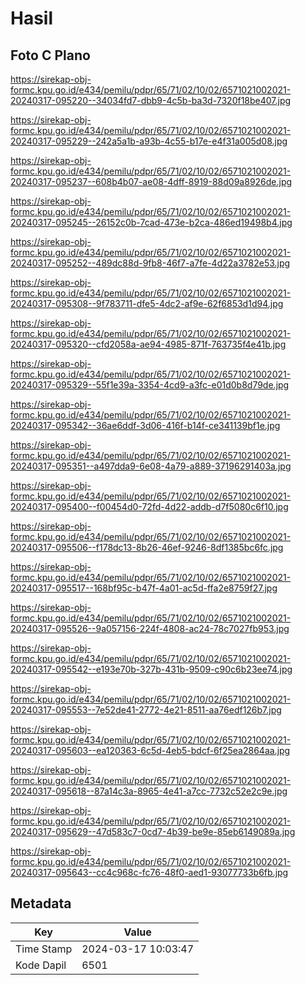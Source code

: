 # Hasil

## Foto C Plano

https://sirekap-obj-formc.kpu.go.id/e434/pemilu/pdpr/65/71/02/10/02/6571021002021-20240317-095220--34034fd7-dbb9-4c5b-ba3d-7320f18be407.jpg

https://sirekap-obj-formc.kpu.go.id/e434/pemilu/pdpr/65/71/02/10/02/6571021002021-20240317-095229--242a5a1b-a93b-4c55-b17e-e4f31a005d08.jpg

https://sirekap-obj-formc.kpu.go.id/e434/pemilu/pdpr/65/71/02/10/02/6571021002021-20240317-095237--608b4b07-ae08-4dff-8919-88d09a8926de.jpg

https://sirekap-obj-formc.kpu.go.id/e434/pemilu/pdpr/65/71/02/10/02/6571021002021-20240317-095245--26152c0b-7cad-473e-b2ca-486ed19498b4.jpg

https://sirekap-obj-formc.kpu.go.id/e434/pemilu/pdpr/65/71/02/10/02/6571021002021-20240317-095252--489dc88d-9fb8-46f7-a7fe-4d22a3782e53.jpg

https://sirekap-obj-formc.kpu.go.id/e434/pemilu/pdpr/65/71/02/10/02/6571021002021-20240317-095308--9f783711-dfe5-4dc2-af9e-62f6853d1d94.jpg

https://sirekap-obj-formc.kpu.go.id/e434/pemilu/pdpr/65/71/02/10/02/6571021002021-20240317-095320--cfd2058a-ae94-4985-871f-763735f4e41b.jpg

https://sirekap-obj-formc.kpu.go.id/e434/pemilu/pdpr/65/71/02/10/02/6571021002021-20240317-095329--55f1e39a-3354-4cd9-a3fc-e01d0b8d79de.jpg

https://sirekap-obj-formc.kpu.go.id/e434/pemilu/pdpr/65/71/02/10/02/6571021002021-20240317-095342--36ae6ddf-3d06-416f-b14f-ce341139bf1e.jpg

https://sirekap-obj-formc.kpu.go.id/e434/pemilu/pdpr/65/71/02/10/02/6571021002021-20240317-095351--a497dda9-6e08-4a79-a889-37196291403a.jpg

https://sirekap-obj-formc.kpu.go.id/e434/pemilu/pdpr/65/71/02/10/02/6571021002021-20240317-095400--f00454d0-72fd-4d22-addb-d7f5080c6f10.jpg

https://sirekap-obj-formc.kpu.go.id/e434/pemilu/pdpr/65/71/02/10/02/6571021002021-20240317-095506--f178dc13-8b26-46ef-9246-8df1385bc6fc.jpg

https://sirekap-obj-formc.kpu.go.id/e434/pemilu/pdpr/65/71/02/10/02/6571021002021-20240317-095517--168bf95c-b47f-4a01-ac5d-ffa2e8759f27.jpg

https://sirekap-obj-formc.kpu.go.id/e434/pemilu/pdpr/65/71/02/10/02/6571021002021-20240317-095526--9a057156-224f-4808-ac24-78c7027fb953.jpg

https://sirekap-obj-formc.kpu.go.id/e434/pemilu/pdpr/65/71/02/10/02/6571021002021-20240317-095542--e193e70b-327b-431b-9509-c90c6b23ee74.jpg

https://sirekap-obj-formc.kpu.go.id/e434/pemilu/pdpr/65/71/02/10/02/6571021002021-20240317-095553--7e52de41-2772-4e21-8511-aa76edf126b7.jpg

https://sirekap-obj-formc.kpu.go.id/e434/pemilu/pdpr/65/71/02/10/02/6571021002021-20240317-095603--ea120363-6c5d-4eb5-bdcf-6f25ea2864aa.jpg

https://sirekap-obj-formc.kpu.go.id/e434/pemilu/pdpr/65/71/02/10/02/6571021002021-20240317-095618--87a14c3a-8965-4e41-a7cc-7732c52e2c9e.jpg

https://sirekap-obj-formc.kpu.go.id/e434/pemilu/pdpr/65/71/02/10/02/6571021002021-20240317-095629--47d583c7-0cd7-4b39-be9e-85eb6149089a.jpg

https://sirekap-obj-formc.kpu.go.id/e434/pemilu/pdpr/65/71/02/10/02/6571021002021-20240317-095643--cc4c968c-fc76-48f0-aed1-93077733b6fb.jpg


## Metadata

| Key        | Value               |
| ---------- | ------------------- |
| Time Stamp | 2024-03-17 10:03:47 |
| Kode Dapil | 6501                |



